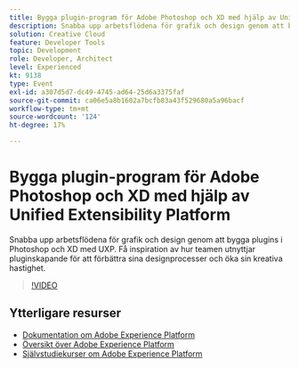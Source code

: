 ```yaml
---
title: Bygga plugin-program för Adobe Photoshop och XD med hjälp av Unified Extensibility Platform
description: Snabba upp arbetsflödena för grafik och design genom att bygga plugins i Photoshop och XD med UXP. Få inspiration av hur teamen utnyttjar pluginskapande för att förbättra sina designprocesser och öka sin kreativa hastighet.
solution: Creative Cloud
feature: Developer Tools
topic: Development
role: Developer, Architect
level: Experienced
kt: 9138
type: Event
exl-id: a307d5d7-dc49-4745-ad64-25d6a3375faf
source-git-commit: ca06e5a8b1602a7bcfb83a43f529680a5a96bacf
workflow-type: tm+mt
source-wordcount: '124'
ht-degree: 17%

---
```


# Bygga plugin-program för Adobe Photoshop och XD med hjälp av Unified Extensibility Platform

Snabba upp arbetsflödena för grafik och design genom att bygga plugins i Photoshop och XD med UXP. Få inspiration av hur teamen utnyttjar pluginskapande för att förbättra sina designprocesser och öka sin kreativa hastighet.

>[!VIDEO](https://video.tv.adobe.com/v/337593/?quality=12&learn=on&hidetitle=true)

## Ytterligare resurser

- [Dokumentation om Adobe Experience Platform](https://experienceleague.adobe.com/docs/experience-platform.html)
- [Översikt över Adobe Experience Platform](https://experienceleague.adobe.com/docs/experience-platform/landing/home.html)
- [Självstudiekurser om Adobe Experience Platform](https://experienceleague.adobe.com/docs/platform-learn/tutorials/overview.html?lang=sv)
